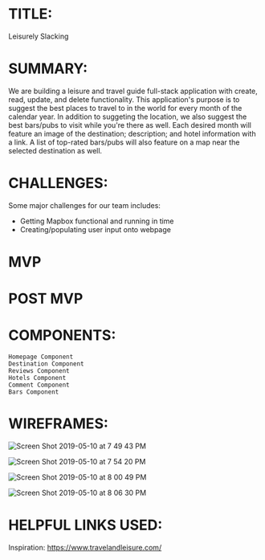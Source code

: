 # TITLE: 
Leisurely Slacking

# SUMMARY:
We are building a leisure and travel guide full-stack application with create, read, update, and delete functionality. This application's purpose is to suggest the best places to travel to in the world for every month of the calendar year. In addition to suggeting the location, we also suggest the best bars/pubs to visit while you're there as well. Each desired month will feature an image of the destination; description; and hotel information with a link. A list of top-rated bars/pubs will also feature on a map near the selected destination as well.

# CHALLENGES:
Some major challenges for our team includes:

* Getting Mapbox functional and running in time
* Creating/populating user input onto webpage
    
# MVP


# POST MVP


# COMPONENTS:
    Homepage Component
    Destination Component
    Reviews Component
    Hotels Component
    Comment Component
    Bars Component

# WIREFRAMES:
![Screen Shot 2019-05-10 at 7 49 43 PM](https://user-images.githubusercontent.com/45145737/57572517-6aecf880-73e9-11e9-86e1-56d8a3f4ee02.png)

![Screen Shot 2019-05-10 at 7 54 20 PM](https://user-images.githubusercontent.com/45145737/57572519-6de7e900-73e9-11e9-9c23-10eadd78f8ca.png)

![Screen Shot 2019-05-10 at 8 00 49 PM](https://user-images.githubusercontent.com/45145737/57572520-717b7000-73e9-11e9-8809-2a325a3a8622.png)

![Screen Shot 2019-05-10 at 8 06 30 PM](https://user-images.githubusercontent.com/45145737/57572521-750ef700-73e9-11e9-878e-3901ee9ad0f8.png)


# HELPFUL LINKS USED:

  Inspiration:
    https://www.travelandleisure.com/
